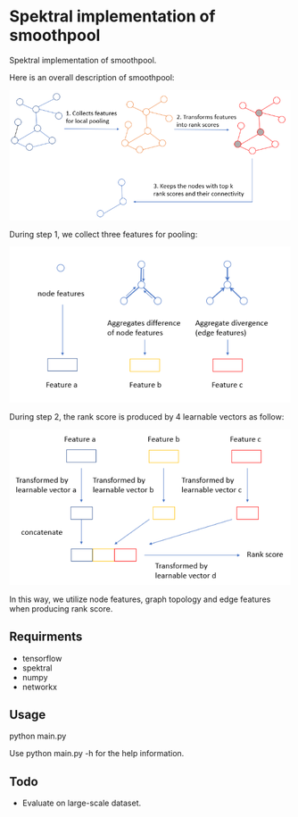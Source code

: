 # Spektral implementation of smoothpool
Spektral implementation of smoothpool. 

Here is an overall description of smoothpool:

![smoothpool](smoothpool.PNG)

During step 1, we collect three features for pooling:

![collect features](step1.PNG)

During step 2, the rank score is produced by 4 learnable vectors as follow:

![produce rank score](step2.PNG)

In this way, we utilize node features, graph topology and edge features when producing rank score.

## Requirments
- tensorflow
- spektral
- numpy
- networkx

## Usage
python main.py

Use python main.py -h for the help information.

## Todo
- Evaluate on large-scale dataset.
